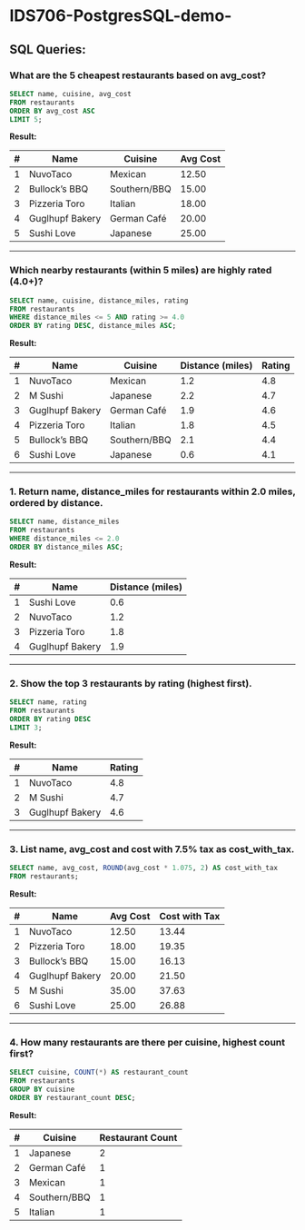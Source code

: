 # IDS706-PostgresSQL-demo-

## SQL Queries:
### What are the 5 cheapest restaurants based on avg_cost?
```sql
SELECT name, cuisine, avg_cost
FROM restaurants
ORDER BY avg_cost ASC
LIMIT 5;
```

**Result:**

| # | Name            | Cuisine      | Avg Cost |
| - | --------------- | ------------ | -------- |
| 1 | NuvoTaco        | Mexican      | 12.50    |
| 2 | Bullock’s BBQ   | Southern/BBQ | 15.00    |
| 3 | Pizzeria Toro   | Italian      | 18.00    |
| 4 | Guglhupf Bakery | German Café  | 20.00    |
| 5 | Sushi Love      | Japanese     | 25.00    |

---

### Which nearby restaurants (within 5 miles) are highly rated (4.0+)?
```sql
SELECT name, cuisine, distance_miles, rating
FROM restaurants
WHERE distance_miles <= 5 AND rating >= 4.0
ORDER BY rating DESC, distance_miles ASC;
```

**Result:**

| # | Name            | Cuisine      | Distance (miles) | Rating |
| - | --------------- | ------------ | ---------------- | ------ |
| 1 | NuvoTaco        | Mexican      | 1.2              | 4.8    |
| 2 | M Sushi         | Japanese     | 2.2              | 4.7    |
| 3 | Guglhupf Bakery | German Café  | 1.9              | 4.6    |
| 4 | Pizzeria Toro   | Italian      | 1.8              | 4.5    |
| 5 | Bullock’s BBQ   | Southern/BBQ | 2.1              | 4.4    |
| 6 | Sushi Love      | Japanese     | 0.6              | 4.1    |

---

### 1. Return name, distance_miles for restaurants within 2.0 miles, ordered by distance.
```sql
SELECT name, distance_miles
FROM restaurants
WHERE distance_miles <= 2.0
ORDER BY distance_miles ASC;
```

**Result:**

| # | Name            | Distance (miles) |
| - | --------------- | ---------------- |
| 1 | Sushi Love      | 0.6              |
| 2 | NuvoTaco        | 1.2              |
| 3 | Pizzeria Toro   | 1.8              |
| 4 | Guglhupf Bakery | 1.9              |

---

### 2. Show the top 3 restaurants by rating (highest first).
```sql
SELECT name, rating
FROM restaurants
ORDER BY rating DESC
LIMIT 3;
```

**Result:**

| # | Name            | Rating |
| - | --------------- | ------ |
| 1 | NuvoTaco        | 4.8    |
| 2 | M Sushi         | 4.7    |
| 3 | Guglhupf Bakery | 4.6    |

---

### 3. List name, avg_cost and cost with 7.5% tax as cost_with_tax.
```sql
SELECT name, avg_cost, ROUND(avg_cost * 1.075, 2) AS cost_with_tax
FROM restaurants;
```

**Result:**

| # | Name            | Avg Cost | Cost with Tax |
| - | --------------- | -------- | ------------- |
| 1 | NuvoTaco        | 12.50    | 13.44         |
| 2 | Pizzeria Toro   | 18.00    | 19.35         |
| 3 | Bullock’s BBQ   | 15.00    | 16.13         |
| 4 | Guglhupf Bakery | 20.00    | 21.50         |
| 5 | M Sushi         | 35.00    | 37.63         |
| 6 | Sushi Love      | 25.00    | 26.88         |

---

### 4. How many restaurants are there per cuisine, highest count first?
```sql
SELECT cuisine, COUNT(*) AS restaurant_count
FROM restaurants
GROUP BY cuisine
ORDER BY restaurant_count DESC;
```

**Result:**

| # | Cuisine      | Restaurant Count |
| - | ------------ | ---------------- |
| 1 | Japanese     | 2                |
| 2 | German Café  | 1                |
| 3 | Mexican      | 1                |
| 4 | Southern/BBQ | 1                |
| 5 | Italian      | 1                |